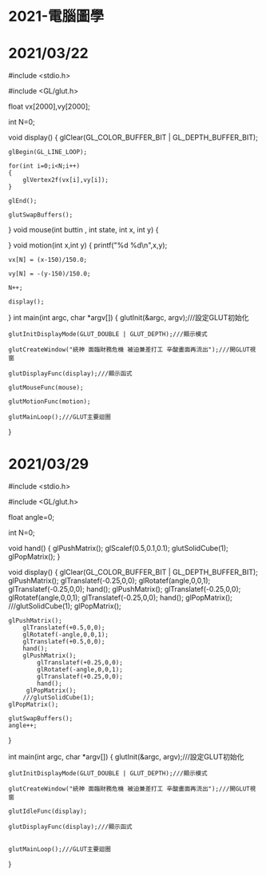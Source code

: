 # 2021-電腦圖學

2021/03/22
============

#include <stdio.h>

#include <GL/glut.h>

float vx[2000],vy[2000];

int N=0;

void display()
{
    glClear(GL_COLOR_BUFFER_BIT | GL_DEPTH_BUFFER_BIT);
    
    glBegin(GL_LINE_LOOP);
    
    for(int i=0;i<N;i++)
    {
        glVertex2f(vx[i],vy[i]);
    }
    
    glEnd();
    
    glutSwapBuffers();
    
}
void mouse(int buttin , int state, int x, int y)
{

}
void motion(int x,int y)
{
    printf("%d %d\n",x,y);
    
    vx[N] = (x-150)/150.0;
    
    vy[N] = -(y-150)/150.0;
    
    N++;
    
    display();
}
int main(int argc, char *argv[])
{
    glutInit(&argc, argv);///設定GLUT初始化
    
    glutInitDisplayMode(GLUT_DOUBLE | GLUT_DEPTH);///顯示模式
    
    glutCreateWindow("統神 面臨財務危機 被迫兼差打工 辛酸畫面再流出");///開GLUT視窗
    
    glutDisplayFunc(display);///顯示函式
    
    glutMouseFunc(mouse);
    
    glutMotionFunc(motion);
    
    glutMainLoop();///GLUT主要迴圈
}

2021/03/29
============

#include <stdio.h>

#include <GL/glut.h>

float angle=0;

int N=0;

void hand()
{
    glPushMatrix();
        glScalef(0.5,0.1,0.1);
        glutSolidCube(1);
    glPopMatrix();
}

void display()
{
    glClear(GL_COLOR_BUFFER_BIT | GL_DEPTH_BUFFER_BIT);
    glPushMatrix();
        glTranslatef(-0.25,0,0);
        glRotatef(angle,0,0,1);
        glTranslatef(-0.25,0,0);
        hand();
        glPushMatrix();
            glTranslatef(-0.25,0,0);
            glRotatef(angle,0,0,1);
            glTranslatef(-0.25,0,0);
            hand();
         glPopMatrix();
        ///glutSolidCube(1);
    glPopMatrix();

    glPushMatrix();
        glTranslatef(+0.5,0,0);
        glRotatef(-angle,0,0,1);
        glTranslatef(+0.5,0,0);
        hand();
        glPushMatrix();
            glTranslatef(+0.25,0,0);
            glRotatef(-angle,0,0,1);
            glTranslatef(+0.25,0,0);
            hand();
         glPopMatrix();
        ///glutSolidCube(1);
    glPopMatrix();

    glutSwapBuffers();
    angle++;
}



int main(int argc, char *argv[])
{
    glutInit(&argc, argv);///設定GLUT初始化

    glutInitDisplayMode(GLUT_DOUBLE | GLUT_DEPTH);///顯示模式

    glutCreateWindow("統神 面臨財務危機 被迫兼差打工 辛酸畫面再流出");///開GLUT視窗

    glutIdleFunc(display);

    glutDisplayFunc(display);///顯示函式


    glutMainLoop();///GLUT主要迴圈
}


